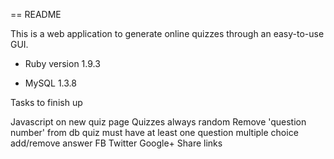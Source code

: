 == README

This is a web application to generate online quizzes through an easy-to-use GUI.

* Ruby version 1.9.3

* MySQL 1.3.8

Tasks to finish up

Javascript on new quiz page
Quizzes always random
Remove 'question number' from db
quiz must have at least one question
multiple choice add/remove answer
FB Twitter Google+ Share links